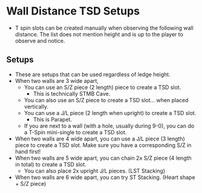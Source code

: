 # Wall Distance TSD Setups
- T spin slots can be created manually when observing the following wall distance. The list does not mention height and is up to the player to observe and notice.

## Setups
- These are setups that can be used regardless of ledge height.
- When two walls are 3 wide apart, 
    - You can use an S/Z piece (2 length) piece to create a TSD slot.
        - This is technically STMB Cave.
    - You can also use an S/Z piece to create a TSD slot... when placed vertically.
    - You can use a J/L piece (2 length when upright) to create a TSD slot.
        - This is Parapet.
    - If you are next to a wall (with a hole, usually during 9-0), you can do a T-Spin mini-single to create a TSD slot.
- When two walls are 4 wide apart, you can use a J/L piece (3 length) piece to create a TSD slot. Make sure you have a corresponding S/Z in hand first!
- When two walls are 5 wide apart, you can chain 2x S/Z piece (4 length in total) to create a TSD slot.
    - You can also place 2x upright J/L pieces. (LST Stacking)
- When two walls are 6 wide apart, you can try ST Stacking. (Heart shape + S/Z piece)

